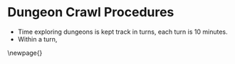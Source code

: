 # Dungeon Crawl Procedures
- Time exploring dungeons is kept track in turns, each turn is 10 minutes.
- Within a turn, 

\newpage{}

